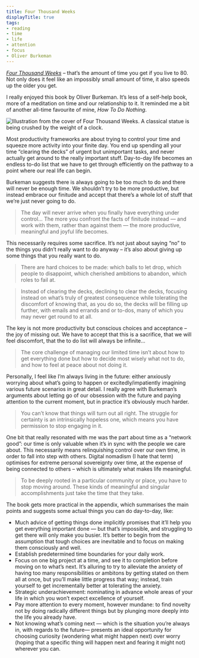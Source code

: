 ```yaml
---
title: Four Thousand Weeks
displayTitle: true
tags: 
- reading
- time
- life
- attention
- focus
- Oliver Burkeman
---
```


[*Four Thousand Weeks*](https://www.oliverburkeman.com/books) – that’s the amount of time you get if you live to 80. Not only does it feel like an impossibly small amount of time, it also speeds up the older you get. 

I really enjoyed this book by Oliver Burkeman. It’s less of a self-help book, more of a meditation on time and our relationship to it. It reminded me a bit of another all-time favourite of mine, *How To Do Nothing*.

![Illustration from the cover of Four Thousand Weeks. A classical statue is being crushed by the weight of a clock.](https://d2w9rnfcy7mm78.cloudfront.net/18419637/original_392fdbd262a19caec36603d3891ff00b.jpg?1665331720?bc=0)

Most productivity frameworks are about trying to control your time and squeeze more activity into your finite day. You end up spending all your time “clearing the decks” of urgent but unimportant tasks, and never actually get around to the really important stuff. Day-to-day life becomes an endless to-do list that we have to get through efficiently on the pathway to a point where our real life can begin.

Burkeman suggests there is always going to be too much to do and there will never be enough time. We shouldn’t try to be more productive, but instead embrace our finitude and accept that there’s a whole lot of stuff that we’re just never going to do.

> The day will never arrive when you finally have everything under control… The more you confront the facts of finitude instead — and work with them, rather than against them — the more productive, meaningful and joyful life becomes.

This necessarily requires some sacrifice. It’s not just about saying “no” to the things you didn’t really want to do anyway – it’s also about giving up some things that you really want to do.

> There are hard choices to be made: which balls to let drop, which people to disappoint, which cherished ambitions to abandon, which roles to fail at.

> Instead of clearing the decks, declining to clear the decks, focusing instead on what’s truly of greatest consequence while tolerating the discomfort of knowing that, as you do so, the decks will be filling up further, with emails and errands and or to-dos, many of which you may never get round to at all.

The key is not more productivity but conscious choices and acceptance – the joy of missing out. We have to accept that this is a sacrifice, that we will feel discomfort, that the to do list will always be infinite…

> The core challenge of managing our limited time isn’t about how to get everything done but how to decide most wisely what not to do, and how to feel at peace about not doing it.

Personally, I feel like I’m always living in the future: either anxiously worrying about what’s going to happen or excitedly/impatiently imagining various future scenarios in great detail. I really agree with Burkeman’s arguments about letting go of our obsession with the future and paying attention to the current moment, but in practice it’s obviously much harder.

> You can’t know that things will turn out all right. The struggle for certainty is an intrinsically hopeless one, which means you have permission to stop engaging in it.

One bit that really resonated with me was the part about time as a “network good”: our time is only valuable when it’s in sync with the people we care about. This necessarily means relinquishing control over our own time, in order to fall into step with others. Digital nomadism (I hate that term) optimises for extreme personal sovereignty over time, at the expense of being connected to others – which is ultimately what makes life meaningful.

> To be deeply rooted in a particular community or place, you have to stop moving around. These kinds of meaningful and singular accomplishments just take the time that they take.

The book gets more practical in the appendix, which summarises the main points and suggests some actual things you can do day-to-day, like:

- Much advice of getting things done implicitly promises that it’ll help you get everything important done — but that’s impossible, and struggling to get there will only make you busier. It’s better to begin from the assumption that tough choices are inevitable and to focus on making them consciously and well.
- Establish predetermined time boundaries for your daily work.
- Focus on one big project at a time, and see it to completion before moving on to what’s next. It’s alluring to try to alleviate the anxiety of having too many responsibilities or ambitons by getting stated on them all at once, but you’ll make little progress that way; instead, train yourself to get incrementally better at tolerating the anxiety.
- Strategic underachievement: nominating in advance whole areas of your life in which you won’t expect excellence of yourself.
- Pay more attention to every moment, however mundane: to find novelty not by doing radically different things but by plunging more deeply into the life you already have.
- Not knowing what’s coming next — which is the situation you’re always in, with regards to the future— presents an ideal opportunity for choosing curiosity (wondering what might happen next) over worry (hoping that a specific thing will happen next and fearing it might not) wherever you can.